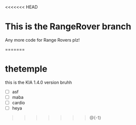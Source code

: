 <<<<<<< HEAD
# This is the RangeRover branch

Any more code for Range Rovers plz!

=======
# thetemple

this is the KIA 1.4.0 version bruhh

- [ ] asf
- [ ] maba
- [ ] cardio
- [ ] heya
>>>>>>> @{-1}

